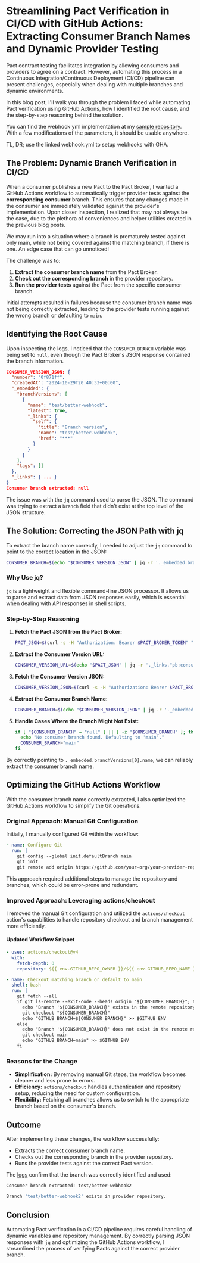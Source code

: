 # Streamlining Pact Verification in CI/CD with GitHub Actions: Extracting Consumer Branch Names and Dynamic Provider Testing

Pact contract testing facilitates integration by allowing consumers and providers to agree on a contract. However, automating this process in a Continuous Integration/Continuous Deployment (CI/CD) pipeline can present challenges, especially when dealing with multiple branches and dynamic environments.

In this blog post, I'll walk you through the problem I faced while automating Pact verification using GitHub Actions, how I identified the root cause, and the step-by-step reasoning behind the solution.

You can find the webhook yml implementation at my [sample repository](https://github.com/muratkeremozcan/pact-js-example-provider/blob/main/.github/workflows/webhook.yml). With a few modifications of the parameters, it should be usable anywhere. 

TL, DR; use the linked webhook.yml to setup webhooks with GHA.

## **The Problem: Dynamic Branch Verification in CI/CD**

When a consumer publishes a new Pact to the Pact Broker, I wanted a GitHub Actions workflow to automatically trigger provider tests against the **corresponding consumer** branch. This ensures that any changes made in the consumer are immediately validated against the provider's implementation. Upon closer inspection, I realized that may not always be the case, due to the plethora of conveniences and helper utilities created in the previous blog posts. 

We may run into a situation where a branch is prematurely tested against only main, while not being covered against the matching branch, if there is one. An edge case that can go unnoticed!

The challenge was to:

1. **Extract the consumer branch name** from the Pact Broker.
2. **Check out the corresponding branch** in the provider repository.
3. **Run the provider tests** against the Pact from the specific consumer branch.

Initial attempts resulted in failures because the consumer branch name was not being correctly extracted, leading to the provider tests running against the wrong branch or defaulting to `main`.

## **Identifying the Root Cause**

Upon inspecting the logs, I noticed that the `CONSUMER_BRANCH` variable was being set to `null`, even though the Pact Broker's JSON response contained the branch information.

```json
CONSUMER_VERSION_JSON: {
  "number": "0f871ff",
  "createdAt": "2024-10-29T20:40:33+00:00",
  "_embedded": {
    "branchVersions": [
      {
        "name": "test/better-webhook",
        "latest": true,
        "_links": {
          "self": {
            "title": "Branch version",
            "name": "test/better-webhook",
            "href": "***"
          }
        }
      }
    ],
    "tags": []
  },
  "_links": { ... }
}
Consumer branch extracted: null
```

The issue was with the `jq` command used to parse the JSON. The command was trying to extract a `branch` field that didn't exist at the top level of the JSON structure.

## **The Solution: Correcting the JSON Path with jq**

To extract the branch name correctly, I needed to adjust the `jq` command to point to the correct location in the JSON:

```bash
CONSUMER_BRANCH=$(echo "$CONSUMER_VERSION_JSON" | jq -r '._embedded.branchVersions[0].name')
```

### **Why Use jq?**

`jq` is a lightweight and flexible command-line JSON processor. It allows us to parse and extract data from JSON responses easily, which is essential when dealing with API responses in shell scripts.

### **Step-by-Step Reasoning**

1. **Fetch the Pact JSON from the Pact Broker:**

   ```bash
   PACT_JSON=$(curl -s -H "Authorization: Bearer $PACT_BROKER_TOKEN" "$PACT_PAYLOAD_URL")
   ```

2. **Extract the Consumer Version URL:**

   ```bash
   CONSUMER_VERSION_URL=$(echo "$PACT_JSON" | jq -r '._links."pb:consumer-version".href')
   ```

3. **Fetch the Consumer Version JSON:**

   ```bash
   CONSUMER_VERSION_JSON=$(curl -s -H "Authorization: Bearer $PACT_BROKER_TOKEN" "$CONSUMER_VERSION_URL")
   ```

4. **Extract the Consumer Branch Name:**

   ```bash
   CONSUMER_BRANCH=$(echo "$CONSUMER_VERSION_JSON" | jq -r '._embedded.branchVersions[0].name')
   ```

5. **Handle Cases Where the Branch Might Not Exist:**

   ```bash
   if [ "$CONSUMER_BRANCH" = "null" ] || [ -z "$CONSUMER_BRANCH" ]; then
     echo "No consumer branch found. Defaulting to 'main'."
     CONSUMER_BRANCH="main"
   fi
   ```

By correctly pointing to `._embedded.branchVersions[0].name`, we can reliably extract the consumer branch name.

## **Optimizing the GitHub Actions Workflow**

With the consumer branch name correctly extracted, I also optimized the GitHub Actions workflow to simplify the Git operations.

### **Original Approach: Manual Git Configuration**

Initially, I manually configured Git within the workflow:

```yml
- name: Configure Git
  run: |
    git config --global init.defaultBranch main
    git init
    git remote add origin https://github.com/your-org/your-provider-repo.git
```

This approach required additional steps to manage the repository and branches, which could be error-prone and redundant.

### **Improved Approach: Leveraging actions/checkout**

I removed the manual Git configuration and utilized the `actions/checkout` action's capabilities to handle repository checkout and branch management more efficiently.

#### **Updated Workflow Snippet**

```yml
- uses: actions/checkout@v4
  with:
    fetch-depth: 0
    repository: ${{ env.GITHUB_REPO_OWNER }}/${{ env.GITHUB_REPO_NAME }}

- name: Checkout matching branch or default to main
  shell: bash
  run: |
    git fetch --all
    if git ls-remote --exit-code --heads origin "${CONSUMER_BRANCH}"; then
      echo "Branch '${CONSUMER_BRANCH}' exists in the remote repository."
      git checkout "${CONSUMER_BRANCH}"
      echo "GITHUB_BRANCH=${CONSUMER_BRANCH}" >> $GITHUB_ENV
    else
      echo "Branch '${CONSUMER_BRANCH}' does not exist in the remote repository. Using 'main' branch."
      git checkout main
      echo "GITHUB_BRANCH=main" >> $GITHUB_ENV
    fi
```

### **Reasons for the Change**

- **Simplification:** By removing manual Git steps, the workflow becomes cleaner and less prone to errors.
- **Efficiency:** `actions/checkout` handles authentication and repository setup, reducing the need for custom configuration.
- **Flexibility:** Fetching all branches allows us to switch to the appropriate branch based on the consumer's branch.

## **Outcome**

After implementing these changes, the workflow successfully:

- Extracts the correct consumer branch name.
- Checks out the corresponding branch in the provider repository.
- Runs the provider tests against the correct Pact version.

The [logs](https://github.com/muratkeremozcan/pact-js-example-provider/actions/runs/11582557082/job/32245833402) confirm that the branch was correctly identified and used:

```bash
Consumer branch extracted: test/better-webhook2

Branch 'test/better-webhook2' exists in provider repository.
```

## **Conclusion**

Automating Pact verification in a CI/CD pipeline requires careful handling of dynamic variables and repository management. By correctly parsing JSON responses with `jq` and optimizing the GitHub Actions workflow, I streamlined the process of verifying Pacts against the correct provider branch.